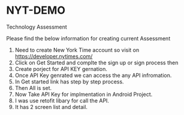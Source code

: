# NYT-DEMO
Technology Assessment

Please find the below information for creating current Assessment

1) Need to create New York Time account so visit on https://developer.nytimes.com/
2) Click on Get Started and complte the sign up or sign process then
3) Create porject for API KEY gernation. 
4) Once API Key genrated we can access the any API infromation.
5) In Get started link has step by step process.
6) Then All is set.
7) Now Take API Key for implmentation in Android Project.
8) I was use retofit libary for call the API.
9) It has 2 screen list and detail.
